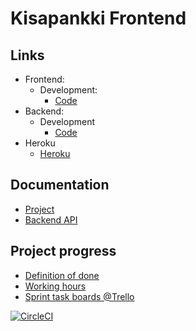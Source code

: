 # Kisapankki Frontend

## Links
* Frontend:
  * Development:
    * [Code](https://github.com/partio-scout/kisapankki-frontend)
* Backend:
  * Development
    * [Code](https://github.com/partio-scout/kisapankki-backend)
* Heroku
  * [Heroku](https://kisapankki-staging.herokuapp.com/)

## Documentation
* [Project](documents/project.md)
* [Backend API](documents/api.md)

## Project progress
* [Definition of done](documents/dod.md)
* [Working hours](https://docs.google.com/spreadsheets/d/1sbSCFv57-0l0mHrz8O7aaN3qJKpvZln5gtoDaYR166g/edit?usp=sharing)
* [Sprint task boards @Trello](https://trello.com/partioprojekti/home)

[![CircleCI](https://circleci.com/gh/partio-scout/kisapankki-frontend.svg?style=svg)](https://circleci.com/gh/partio-scout/kisapankki-frontend)

